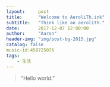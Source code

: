 ```yaml
---
layout:     post
title:      "Welcome to AeroliTh.ink"
subtitle:   "Think like an aerolith."
date:       2017-12-07 12:00:00
author:     "Aaron"
header-img: "img/post-bg-2015.jpg"
catalog: false
music-id:458725076
tags:
    - 生活
---
```


> “Hello world.”





